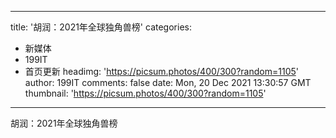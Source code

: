 
---
title: '胡润：2021年全球独角兽榜'
categories: 
 - 新媒体
 - 199IT
 - 首页更新
headimg: 'https://picsum.photos/400/300?random=1105'
author: 199IT
comments: false
date: Mon, 20 Dec 2021 13:30:57 GMT
thumbnail: 'https://picsum.photos/400/300?random=1105'
---

<div>   
胡润：2021年全球独角兽榜  
</div>
            